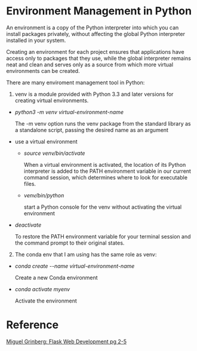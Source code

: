 # Environment Management in Python

An environment is a copy of the Python interpreter into which you can install packages privately, without affecting the global Python interpreter installed in your system. 

Creating an environment for each project ensures that applications have access only to packages that they use, while the global interpreter remains neat and clean and serves only as a source from which more virtual environments can be created.

There are many enviroment management tool in Python:

1. venv is a module provided with Python 3.3 and later versions for creating virtual environments.
  - *python3 -m venv virtual-environment-name*

	  The -m venv option runs the venv package from the standard library as a standalone script, passing the desired name as an argument  

  - use a virtual environment
      - *source venv/bin/activate* 

        When a virtual environment is activated, the location of its Python interpreter is added to the PATH environment variable in our current command session, which determines where to look for executable files.  

	  - *venv/bin/python*

	    start a Python console for the venv without activating the virtual environment  
    
- *deactivate*

	To restore the PATH environment variable for your terminal session and the command prompt to their original states.  

2. The conda env that I am using has the same role as venv:
  - *conda create --name virtual-environment-name*  

    Create a new Conda environment
    
  - *conda activate myenv*

    Activate the environment
  
    


# Reference
[Miguel Grinberg: Flask Web Development pg 2-5](https://www.oreilly.com/library/view/flask-web-development/9781491991725/)